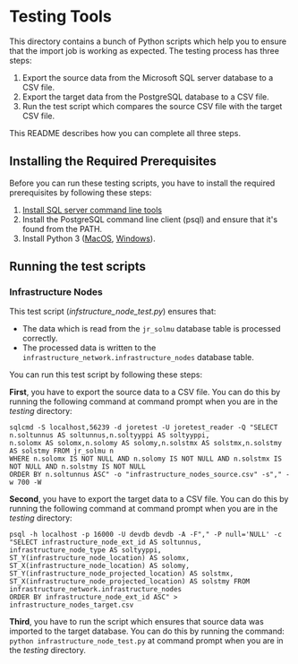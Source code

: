# Testing Tools

This directory contains a bunch of Python scripts which help you to ensure that the 
import job is working as expected. The testing process has three steps:

1. Export the source data from the Microsoft SQL server database to a CSV file.
2. Export the target data from the PostgreSQL database to a CSV file.
3. Run the test script which compares the source CSV file with the target CSV file.

This README describes how you can complete all three steps.

## Installing the Required Prerequisites

Before you can run these testing scripts, you have to install the required prerequisites 
by following these steps:

1. [Install SQL server command line tools](https://docs.microsoft.com/en-us/sql/linux/sql-server-linux-setup-tools?view=sql-server-ver15)
2. Install the PostgreSQL command line client (psql) and ensure that it's found from the PATH.
3. Install Python 3 ([MacOS](https://opensource.com/article/19/5/python-3-default-mac), [Windows](https://docs.python.org/3/using/windows.html#using-python-on-windows)).

## Running the test scripts

### Infrastructure Nodes

This test script (_infstructure_node_test.py_) ensures that:

* The data which is read from the `jr_solmu` database table is processed correctly.
* The processed data is written to the `infrastructure_network.infrastructure_nodes` database table.

You can run this test script by following these steps:

**First**, you have to export the source data to a CSV file. You can do this by running the following
command at command prompt when you are in the _testing_ directory:

```
sqlcmd -S localhost,56239 -d joretest -U joretest_reader -Q "SELECT n.soltunnus AS soltunnus,n.soltyyppi AS soltyyppi,
n.solomx AS solomx,n.solomy AS solomy,n.solstmx AS solstmx,n.solstmy AS solstmy FROM jr_solmu n 
WHERE n.solomx IS NOT NULL AND n.solomy IS NOT NULL AND n.solstmx IS NOT NULL AND n.solstmy IS NOT NULL 
ORDER BY n.soltunnus ASC" -o "infrastructure_nodes_source.csv" -s"," -w 700 -W
```

**Second**, you have to export the target data to a CSV file. You can do this by running the following
command at command prompt when you are in the _testing_ directory:

```
psql -h localhost -p 16000 -U devdb devdb -A -F"," -P null='NULL' -c "SELECT infrastructure_node_ext_id AS soltunnus, 
infrastructure_node_type AS soltyyppi, ST_Y(infrastructure_node_location) AS solomx, 
ST_X(infrastructure_node_location) AS solomy, ST_Y(infrastructure_node_projected_location) AS solstmx, 
ST_X(infrastructure_node_projected_location) AS solstmy FROM infrastructure_network.infrastructure_nodes 
ORDER BY infrastructure_node_ext_id ASC" > infrastructure_nodes_target.csv
```

**Third**, you have to run the script which ensures that source data was imported to the target database. You can do
this by running the command: ` python infrastructure_node_test.py` at command prompt when you are in the _testing_ directory.
